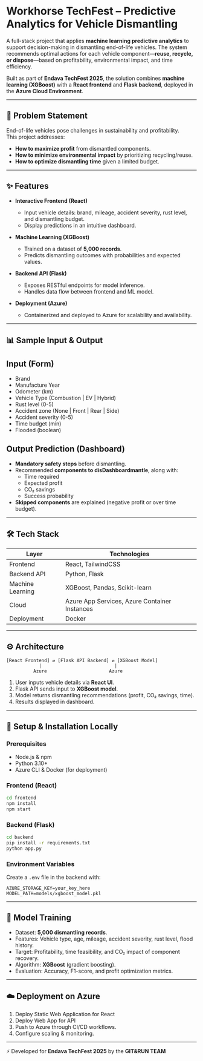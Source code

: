 # Workhorse TechFest – Predictive Analytics for Vehicle Dismantling

A full-stack project that applies **machine learning predictive analytics** to support decision-making in dismantling end-of-life vehicles. The system recommends optimal actions for each vehicle component—**reuse, recycle, or dispose**—based on profitability, environmental impact, and time efficiency.

Built as part of **Endava TechFest 2025**, the solution combines **machine learning (XGBoost)** with a **React frontend** and **Flask backend**, deployed in the **Azure Cloud Environment**.

---

## 🚗 Problem Statement

End-of-life vehicles pose challenges in sustainability and profitability.  
This project addresses:

- **How to maximize profit** from dismantled components.
- **How to minimize environmental impact** by prioritizing recycling/reuse.
- **How to optimize dismantling time** given a limited budget.

---

## ✨ Features

- **Interactive Frontend (React)**

  - Input vehicle details: brand, mileage, accident severity, rust level, and dismantling budget.
  - Display predictions in an intuitive dashboard.

- **Machine Learning (XGBoost)**

  - Trained on a dataset of **5,000 records**.
  - Predicts dismantling outcomes with probabilities and expected values.

- **Backend API (Flask)**

  - Exposes RESTful endpoints for model inference.
  - Handles data flow between frontend and ML model.

- **Deployment (Azure)**
  - Containerized and deployed to Azure for scalability and availability.

---

## 📊 Sample Input & Output

## Input (Form)

- Brand
- Manufacture Year
- Odometer (km)
- Vehicle Type (Combustion | EV | Hybrid)
- Rust level (0-5)
- Accident zone (None | Front | Rear | Side)
- Accident severity (0-5)
- Time budget (min)
- Flooded (boolean)

## Output Prediction (Dashboard)

- **Mandatory safety steps** before dismantling.
- Recommended **components to disDashboardmantle**, along with:
  - Time required
  - Expected profit
  - CO₂ savings
  - Success probability
- **Skipped components** are explained (negative profit or over time budget).

---

## 🛠 Tech Stack

| Layer            | Technologies                                  |
| ---------------- | --------------------------------------------- |
| Frontend         | React, TailwindCSS                            |
| Backend API      | Python, Flask                                 |
| Machine Learning | XGBoost, Pandas, Scikit-learn                 |
| Cloud            | Azure App Services, Azure Container Instances |
| Deployment       | Docker                                        |

---

## ⚙️ Architecture

```text
[React Frontend] ⇄ [Flask API Backend] ⇄ [XGBoost Model]
            |                           |
          Azure                       Azure
```

1. User inputs vehicle details via **React UI**.
2. Flask API sends input to **XGBoost model**.
3. Model returns dismantling recommendations (profit, CO₂ savings, time).
4. Results displayed in dashboard.

---

## 🚀 Setup & Installation Locally

### Prerequisites

- Node.js & npm
- Python 3.10+
- Azure CLI & Docker (for deployment)

### Frontend (React)

```bash
cd frontend
npm install
npm start
```

### Backend (Flask)

```bash
cd backend
pip install -r requirements.txt
python app.py
```

### Environment Variables

Create a `.env` file in the backend with:

```
AZURE_STORAGE_KEY=your_key_here
MODEL_PATH=models/xgboost_model.pkl
```

---

## 🔬 Model Training

- Dataset: **5,000 dismantling records**.
- Features: Vehicle type, age, mileage, accident severity, rust level, flood history.
- Target: Profitability, time feasibility, and CO₂ impact of component recovery.
- Algorithm: **XGBoost** (gradient boosting).
- Evaluation: Accuracy, F1-score, and profit optimization metrics.

---

## ☁️ Deployment on Azure

1. Deploy Static Web Application for React
2. Deploy Web App for API
3. Push to Azure through CI/CD workflows.
4. Configure scaling & monitoring.

---

⚡ Developed for **Endava TechFest 2025** by the **GIT&RUN TEAM**
